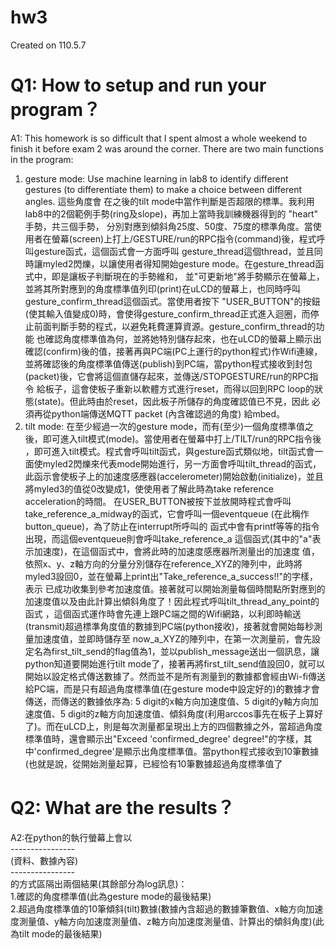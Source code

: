# hw3
Created on 110.5.7

# Q1: How to setup and run your program？
A1: 
This homework is so difficult that I spent almost a whole weekend to finish it before exam 2 was around the corner. There are two main functions in the program:  
1. gesture mode: Use machine learning in lab8 to identify different gestures (to differentiate them) to make a choice between different angles. 這些角度會
在之後的tilt mode中當作判斷是否超限的標準。我利用lab8中的2個範例手勢(ring及slope)，再加上當時我訓練機器得到的 "heart" 手勢，共三個手勢，
分別對應到傾斜角25度、50度、75度的標準角度。當使用者在螢幕(screen)上打上/GESTURE/run的RPC指令(command)後，程式呼叫gesture函式，這個函式會一方面呼叫
gesture_thread這個thread，並且同時讓myled2閃爍，以讓使用者得知開始gesture mode。在gesture_thread函式中，即是讓板子判斷現在的手勢維和，
並"可更新地"將手勢顯示在螢幕上，並將其所對應到的角度標準值列印(print)在uLCD的螢幕上，也同時呼叫gesture_confirm_thread這個函式。當使用者按下
"USER_BUTTON"的按鈕(使其輸入值變成0)時，會使得gesture_confirm_thread正式進入迴圈，而停止前面判斷手勢的程式，以避免耗費運算資源。gesture_confirm_thread的功能
也確認角度標準值為何，並將她特別儲存起來，也在uLCD的螢幕上顯示出確認(confirm)後的值，接著再與PC端(PC上運行的python程式)作Wifi連線，
並將確認後的角度標準值傳送(publish)到PC端，當python程式接收到封包(packet)後，它會將這個直儲存起來，並傳送/STOPGESTURE/run的RPC指令
給板子，這會使板子重新以軟體方式進行reset，而得以回到RPC loop的狀態(state)。但此時由於reset，因此板子所儲存的角度確認值已不見，因此
必須再從python端傳送MQTT packet (內含確認過的角度) 給mbed。 
2. tilt mode: 在至少經過一次的gesture mode，而有(至少)一個角度標準值之後，即可進入tilt模式(mode)。當使用者在螢幕中打上/TILT/run的RPC指令後
，即可進入tilt模式。程式會呼叫tilt函式，與gesture函式類似地，tilt函式會一面使myled2閃爍來代表mode開始進行，另一方面會呼叫tilt_thread的函式，
此函示會使板子上的加速度感應器(accelerometer)開始啟動(initialize)，並且將myled3的值從0改變成1，使使用者了解此時為take reference acceleration的時間。
在USER_BUTTON被按下並放開時程式會呼叫take_reference_a_midway的函式，它會呼叫一個eventqueue (在此稱作button_queue)，為了防止在interrupt所呼叫的
函式中會有printf等等的指令出現，而這個eventqueue則會呼叫take_reference_a 這個函式(其中的"a"表示加速度)，在這個函式中，會將此時的加速度感應器所測量出的加速度
值，依照x、y、z軸方向的分量分別儲存在reference_XYZ的陣列中，此時將myled3設回0，並在螢幕上print出"Take_reference_a_success!!"的字樣，表示
已成功收集到參考加速度值。接著就可以開始測量每個時間點所對應到的加速度值以及由此計算出傾斜角度了！因此程式呼叫tilt_thread_any_point的函式
，這個函式運作時會先連上跟PC端之間的Wifi網路，以利即時輸送(transmit)超過標準角度值的數據到PC端(python接收)，接著就會開始每秒測量加速度值，並即時儲存至
now_a_XYZ的陣列中，在第一次測量前，會先設定名為first_tilt_send的flag值為1，並以publish_message送出一個訊息，讓python知道要開始進行tilt mode了，接著再將first_tilt_send值設回0，就可以開始以設定格式傳送數據了。然而並不是所有測量到的數據都會經由Wi-fi傳送給PC端，而是只有超過角度標準值(在gesture mode中設定好的)的數據才會傳送，而傳送的數據依序為: 5 digit的x軸方向加速度值、5 digit的y軸方向加速度值、5 digit的z軸方向加速度值、傾斜角度(利用arccos事先在板子上算好了)。而在uLCD上，則是每次測量都呈現出上方的四個數據之外，當超過角度標準值時，還會顯示出"Exceed 'confirmed_degree' degree!"的字樣，其中'confirmed_degree'是顯示出角度標準值。當python程式接收到10筆數據(也就是說，從開始測量起算，已經恰有10筆數據超過角度標準值了

# Q2: What are the results？
A2:在python的執行螢幕上會以  
\----------------  
(資料、數據內容)  
\----------------  
的方式區隔出兩個結果(其餘部分為log訊息)：  
1.確認的角度標準值(此為gesture mode的最後結果)  
2.超過角度標準值的10筆傾斜(tilt)數據(數據內含超過的數據筆數值、x軸方向加速度測量值、y軸方向加速度測量值、z軸方向加速度測量值、計算出的傾斜角度)(此為tilt mode的最後結果)  
